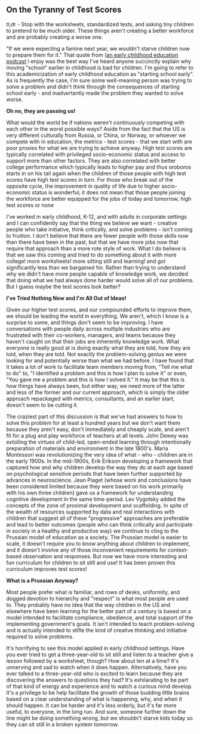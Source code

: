 ## On the Tyranny of Test Scores

tl;dr - Stop with the worksheets, standardized tests, and asking tiny children to pretend to be much older. These things aren't creating a better workforce and are probably creating a worse one.

"If we were expecting a famine next year, we wouldn't starve children now to prepare them for it." That quote from ([an early childhood education podcast](https://www.thatearlychildhoodnerd.com/podcast) I enjoy was the best way I've heard anyone succinctly explain why moving "school" earlier in childhood is bad for children. I'm going to refer to this academicization of early childhood education as "starting school early". As is frequently the case, I'm sure some well-meaning person was trying to solve a problem and didn't think through the consequences of starting school early - and inadvertantly made the problem they wanted to solve worse. 

**Oh no, they are passing us!**

What would the world be if nations weren't continuously competing with each other in the worst possible ways? Aside from the fact that the US is very different culturally from Russia, or China, or Norway, or whoever we compete with in education, the metrics - test scores - that we start with are poor proxies for what we are trying to achieve anyway. High test scores are typically correlated with privileged socio-economic status and access to support more than other factors. They are also correlated with better college performance which typically leads to higher pay and thus oroboros starts in on his tail again when the children of those people with high test scores have high test scores in turn. For those who break out of the opposite cycle, the improvement in quality of life due to higher socio-economic status is wonderful; it does not mean that those people joining the workforce are better equipped for the jobs of today and tomorrow, high test scores or none

I've worked in early childhood, K-12, and with adults in corporate settings and I can confidently say that the thing we believe we want - creative people who take initiative, think critically, and solve problems - isn't coming to fruition. I don't believe that there are fewer people with those skills  now than there have been in the past, but that we have more jobs now that require that approach than a more rote style of work. What I do believe is that we saw this coming and tried to do something about it with more college! more worksheets! more sitting still and learning! and got significantly less than we bargained for. Rather than trying to understand why we didn't have more people capable of knowledge work, we decided that doing what we had always done harder would solve all of our problems. But I guess maybe the test scores look better?

**I've Tried Nothing New and I'm All Out of Ideas!**

Given our higher test scores, and our compounded efforts to improve them, we should be leading the world in everything. We aren't, which I know is a surprise to some, and things don't seem to be improving. I have conversations with people daily across multiple industries who are frustrated with their co-workers, managers, and teams because they haven't caught on that their jobs are inherently knowledge work. What everyone is really good at is doing exactly what they are told, how they are told, when they are told. Not exactly the problem-solving genius we were looking for and potentially worse than what we had before. I have found that it takes a lot of work to facilitate team members moving from, "Tell me what to do" to, "I identified a problem and this is how I plan to solve it" or even, "You gave me a problem and this is how I solved it." It may be that this is how things have always been, but either way, we need more of the latter and less of the former and our current approach, which is simply the older approach repackaged with metrics,  consultants, and an earlier start, doesn't seem to be cutting it.

The craziest part of this discussion is that we've had answers to how to solve this problem for at least a hundred years but we don't want them because they aren't easy, don't immediately and cheaply scale, and aren't fit for a plug and play workforce of teachers at all levels. John Dewey was extolling the virtues of child-led, open-ended learning through intentionally preparation of materials and environment in the late 1800's. Maria Montessori was revolutionizing the very idea of what - who - children are in the early 1900s. In the mid-1900s, Erik Erikson developing a framework that captured how and why children develop the way they do at each age based on psychological sensitive periods that have been further supported by advances in neuroscience. Jean Piaget (whose work and conclusions have been considered limited because they were based on his work primarily with his own three children) gave us a framework for understanding cognitive development in the same time-period. Lev Vygotsky added the concepts of the zone of proximal development and scaffolding. In spite of the wealth of resources supported by data and real interactions with children that suggest all of these "progressive" approaches are preferable and lead to better outcomes (people who can think critically and participate in society in a healthy and productive way) we continue to cling to the Prussian model of education as a society. The Prussian model is easier to scale, it doesn't require you to know anything about children to implement, and it doesn't involve any of those inconvenient requirements for context-based observation and responses. But now we have more interesting and fun curriculum for children to sit still and use! It has been proven this curriculum improves test scores!

**What is a Prussian Anyway?**

Most people prefer what is familiar, and rows of desks, uniformity, and dogged devotion to hierarchy and "respect" is what most people are used to. They probably have no idea that the way children in the US and elsewhere have been learning for the better part of a century is based on a model intended to facilitate compliance, obedience, and total support of the implementing government's goals. It isn't intended to teach problem-solving and is actually intended to stifle the kind of creative thinking and initiative required to solve problems.

It's horrifying to see this model applied in early childhood settings. Have you ever tried to get a three-year-old to sit still and listen to a teacher give a lesson followed by a worksheet, though? How about ten at a time? It's unnerving and sad to watch when it does happen. Alternatively, have you ever talked to a three-year-old who is excited to learn because they are discovering the answers to questions they had? It's exhilarating to be part of that kind of energy and experience and to watch a curious mind develop. It's a privilege to be help facilitate the growth of those budding little brains based on a clear understanding of what is happening, why, and when it should happen. It can be harder and it's less orderly, but it's far more useful, to everyone, in the long run. And sure, someone further down the line might be doing something wrong, but we shouldn't starve kids today so they can sit still in a broken system tomorrow.
